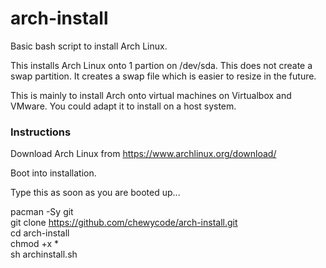 # arch-install
Basic bash script to install Arch Linux.

This installs Arch Linux onto 1 partion on /dev/sda.
This does not create a swap partition.  It creates a swap file which is easier to resize in the future.

This is mainly to install Arch onto virtual machines on Virtualbox and VMware.  You could adapt it to install on a host system.

<h3>Instructions</h3>

Download Arch Linux from https://www.archlinux.org/download/

Boot into installation.

Type this as soon as you are booted up...

pacman -Sy git<br>
git clone https://github.com/chewycode/arch-install.git<br>
cd arch-install<br>
chmod +x *<br>
sh archinstall.sh<br>
